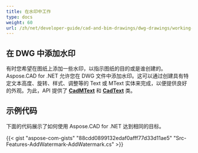 ```yaml
---
title: 在水印中工作
type: docs
weight: 60
url: /zh/net/developer-guide/cad-and-bim-drawings/dwg-drawings/working-with-watermark/
---
```


## **在 DWG 中添加水印**

有时您希望在图纸上添加一些水印，以指示图纸的目的或是谁创建的。Aspose.CAD for .NET 允许您在 DWG 文件中添加水印。这可以通过创建具有特定文本高度、旋转、样式、调整等的 Text 或 MText 实体来完成，以便提供良好的外观。为此，API 提供了 [**CadMText**](https://reference.aspose.com/cad/net/aspose.cad.fileformats.cad.cadobjects/cadmtext) 和 [**CadText**](https://reference.aspose.com/cad/net/aspose.cad.fileformats.cad.cadobjects/cadtext) 类。

## 示例代码

下面的代码展示了如何使用 Aspose.CAD for .NET 达到相同的目标。

{{< gist "aspose-com-gists" "88cdd0899132edaf0afff77d33d11ae5" "Src-Features-AddWatermark-AddWatermark.cs" >}}
